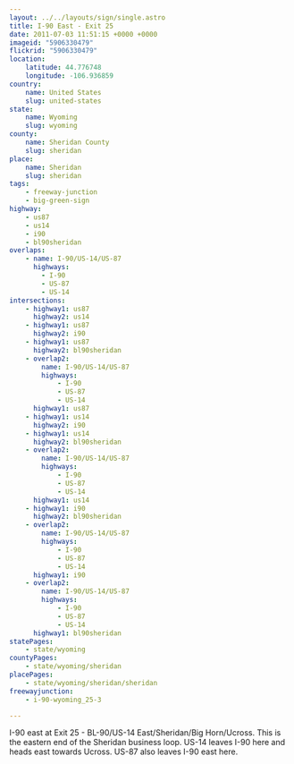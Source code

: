 ```yaml
---
layout: ../../layouts/sign/single.astro
title: I-90 East - Exit 25
date: 2011-07-03 11:51:15 +0000 +0000
imageid: "5906330479"
flickrid: "5906330479"
location:
    latitude: 44.776748
    longitude: -106.936859
country:
    name: United States
    slug: united-states
state:
    name: Wyoming
    slug: wyoming
county:
    name: Sheridan County
    slug: sheridan
place:
    name: Sheridan
    slug: sheridan
tags:
    - freeway-junction
    - big-green-sign
highway:
    - us87
    - us14
    - i90
    - bl90sheridan
overlaps:
    - name: I-90/US-14/US-87
      highways:
        - I-90
        - US-87
        - US-14
intersections:
    - highway1: us87
      highway2: us14
    - highway1: us87
      highway2: i90
    - highway1: us87
      highway2: bl90sheridan
    - overlap2:
        name: I-90/US-14/US-87
        highways:
            - I-90
            - US-87
            - US-14
      highway1: us87
    - highway1: us14
      highway2: i90
    - highway1: us14
      highway2: bl90sheridan
    - overlap2:
        name: I-90/US-14/US-87
        highways:
            - I-90
            - US-87
            - US-14
      highway1: us14
    - highway1: i90
      highway2: bl90sheridan
    - overlap2:
        name: I-90/US-14/US-87
        highways:
            - I-90
            - US-87
            - US-14
      highway1: i90
    - overlap2:
        name: I-90/US-14/US-87
        highways:
            - I-90
            - US-87
            - US-14
      highway1: bl90sheridan
statePages:
    - state/wyoming
countyPages:
    - state/wyoming/sheridan
placePages:
    - state/wyoming/sheridan/sheridan
freewayjunction:
    - i-90-wyoming_25-3

---
```

I-90 east at Exit 25 - BL-90/US-14 East/Sheridan/Big Horn/Ucross.  This is the eastern end of the Sheridan business loop.  US-14 leaves I-90 here and heads east towards Ucross. US-87 also leaves I-90 east here.